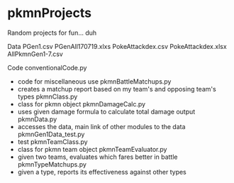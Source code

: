 # pkmnProjects
Random projects for fun... duh


Data
PGen1.csv
PGenAll170719.xlxs
PokeAttackdex.csv
PokeAttackdex.xlsx
AllPkmnGen1-7.csv

Code
conventionalCode.py
- code for miscellaneous use
pkmnBattleMatchups.py
- creates a matchup report based on my team's and opposing team's types
pkmnClass.py
- class for pkmn object
pkmnDamageCalc.py
- uses given damage formula to calculate total damage output
pkmnData.py
- accesses the data, main link of other modules to the data
pkmnGen1Data_test.py
- test
pkmnTeamClass.py
- class for pkmn team object
pkmnTeamEvaluator.py
- given two teams, evaluates which fares better in battle
pkmnTypeMatchups.py
- given a type, reports its effectiveness against other types
